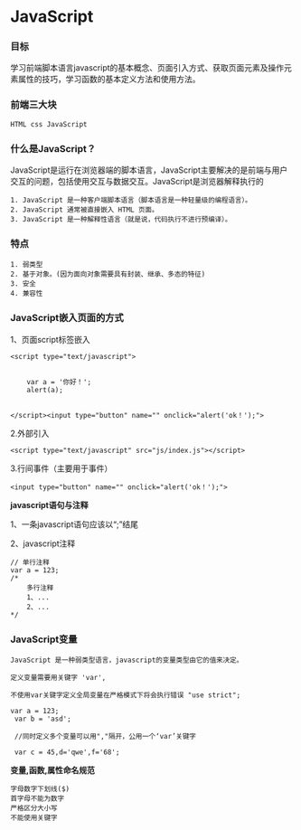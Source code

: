# JavaScript

### 目标

学习前端脚本语言javascript的基本概念、页面引入方式、获取页面元素及操作元素属性的技巧，学习函数的基本定义方法和使用方法。

### 前端三大块

```
HTML css JavaScript
```

### 什么是JavaScript？

JavaScript是运行在浏览器端的脚本语言，JavaScript主要解决的是前端与用户交互的问题，包括使用交互与数据交互。JavaScript是浏览器解释执行的

```
1. JavaScript 是一种客户端脚本语言（脚本语言是一种轻量级的编程语言）。 
2. JavaScript 通常被直接嵌入 HTML 页面。
3. JavaScript 是一种解释性语言（就是说，代码执行不进行预编译）。
```

### 特点

```
1. 弱类型 
2. 基于对象。(因为面向对象需要具有封装、继承、多态的特征)
3. 安全
4. 兼容性
```

### JavaScript嵌入页面的方式

1、页面script标签嵌入

```
<script type="text/javascript">


    var a = '你好！';
    alert(a);


</script><input type="button" name="" onclick="alert('ok！');">
```

2.外部引入

```
<script type="text/javascript" src="js/index.js"></script>
```

3.行间事件（主要用于事件）

```
<input type="button" name="" onclick="alert('ok！');">
```

**javascript语句与注释**

1、一条javascript语句应该以“;”结尾

2、javascript注释

```
// 单行注释
var a = 123;
/*  
    多行注释
    1、...
    2、...
*/
```

### JavaScript变量

```
JavaScript 是一种弱类型语言，javascript的变量类型由它的值来决定。

定义变量需要用关键字 'var',

不使用var关键字定义全局变量在严格模式下将会执行错误 "use strict";
```

```
var a = 123;
 var b = 'asd';

 //同时定义多个变量可以用","隔开，公用一个‘var’关键字

 var c = 45,d='qwe',f='68';
```

**变量,函数,属性命名规范**

```
字母数字下划线($)
首字母不能为数字
严格区分大小写
不能使用关键字
```

